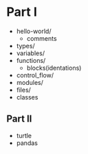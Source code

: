 # Part I
- hello-world/
	- comments
- types/
- variables/
- functions/
	- blocks(identations)
- control_flow/
- modules/
- files/
- classes

## Part II
- turtle
- pandas
